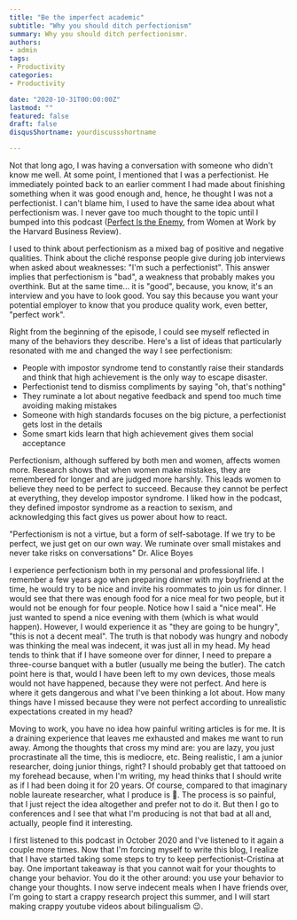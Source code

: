 ```yaml
---
title: "Be the imperfect academic"
subtitle: "Why you should ditch perfectionism"
summary: Why you should ditch perfectionismr.
authors:
- admin
tags:
- Productivity
categories:
- Productivity

date: "2020-10-31T00:00:00Z"
lastmod: ""
featured: false
draft: false
disqusShortname: yourdiscussshortname

---
```


Not that long ago, I was having a conversation with someone who didn't know me well. At some point, I mentioned that I was a perfectionist. He immediately pointed back to an earlier comment I had made about finishing something when it was good enough and, hence, he thought I was not a perfectionist. I can't blame him, I used to have the same idea about what perfectionism was. I never gave too much thought to the topic until I bumped into this podcast ([Perfect Is the Enemy](https://open.spotify.com/episode/1vqDtbIRTKksGpPEZokCLY?si=ZFfMMCaASquz4Hg_VXce1A&dl_branch=1), from Women at Work by the Harvard Business Review).

I used to think about perfectionism as a mixed bag of positive and negative qualities. Think about the cliché response people give during job interviews when asked about weaknesses: "I'm such a perfectionist". This answer implies that perfectionism is "bad", a weakness that probably makes you overthink. But at the same time... it is "good", because, you know, it's an interview and you have to look good. You say this because you want your potential employer to know that you produce quality work, even better, "perfect work".

Right from the beginning of the episode, I could see myself reflected in many of the behaviors they describe. Here's a list of ideas that particularly resonated with me and changed the way I see perfectionism:

- People with impostor syndrome tend to constantly raise their standards and think that high achievement is the only way to escape disaster.
- Perfectionist tend to dismiss compliments by saying "oh, that's nothing"
- They ruminate a lot about negative feedback and spend too much time avoiding making mistakes
- Someone with high standards focuses on the big picture, a perfectionist gets lost in the details
- Some smart kids learn that high achievement gives them social acceptance

Perfectionism, although suffered by both men and women, affects women more. Research shows that when women make mistakes, they are remembered for longer and are judged more harshly. This leads women to believe they need to be perfect to succeed. Because they cannot be perfect at everything, they develop impostor syndrome. I liked how in the podcast, they defined impostor syndrome as a reaction to sexism, and acknowledging this fact gives us power about how to react.

"Perfectionism is not a virtue, but a form of self-sabotage. If we try to be perfect, we just get on our own way. We ruminate over small mistakes and never take risks on conversations" Dr. Alice Boyes

I experience perfectionism both in my personal and professional life. I remember a few years ago when preparing dinner with my boyfriend at the time, he would try to be nice and invite his roommates to join us for dinner. I would see that there was enough food for a nice meal for two people, but it would not be enough for four people. Notice how I said a "nice meal". He just wanted to spend a nice evening with them (which is what would happen). However, I would experience it as "they are going to be hungry", "this is not a decent meal". The truth is that nobody was hungry and nobody was thinking the meal was indecent, it was just all in my head. My head tends to think that if I have someone over for dinner, I need to prepare a three-course banquet with a butler (usually me being the butler). The catch point here is that, would I have been left to my own devices, those meals would not have happened, because they were not perfect. And here is where it gets dangerous and what I've been thinking a lot about. How many things have I missed because they were not perfect according to unrealistic expectations created in my head?

Moving to work, you have no idea how painful writing articles is for me. It is a draining experience that leaves me exhausted and makes me want to run away. Among the thoughts that cross my mind are: you are lazy, you just procrastinate all the time, this is mediocre, etc. Being realistic, I am a junior researcher, doing junior things, right? I should probably get that tattooed on my forehead because, when I'm writing, my head thinks that I should write as if I had been doing it for 20 years. Of course, compared to that imaginary noble laureate researcher, what I produce is 💩. The process is so painful, that I just reject the idea altogether and prefer not to do it. But then I go to conferences and I see that what I'm producing is not that bad at all and, actually, people find it interesting.

I first listened to this podcast in October 2020 and I've listened to it again a couple more times. Now that I'm forcing myself to write this blog, I realize that I have started taking some steps to try to keep perfectionist-Cristina at bay. One important takeaway is that you cannot wait for your thoughts to change your behavior. You do it the other around: you use your behavior to change your thoughts. I now serve indecent meals when I have friends over, I'm going to start a crappy research project this summer, and I will start making crappy youtube videos about bilingualism 😉.